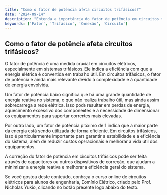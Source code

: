 ```yaml
---
title: "Como o fator de potência afeta circuitos trifásicos?"
date: "2024-09-14"
description: "Entenda a importância do fator de potência em circuitos trifásicos e suas implicações práticas."
keywords: ['Fator', 'Trifásico', 'Conexão', 'Circuito']
---
```


## Como o fator de potência afeta circuitos trifásicos?

O fator de potência é uma medida crucial em circuitos elétricos, especialmente em sistemas trifásicos. Ele indica a eficiência com que a energia elétrica é convertida em trabalho útil. Em circuitos trifásicos, o fator de potência é ainda mais relevante devido à complexidade e à quantidade de energia envolvida.

Um fator de potência baixo significa que há uma grande quantidade de energia reativa no sistema, o que não realiza trabalho útil, mas ainda assim sobrecarrega a rede elétrica. Isso pode resultar em perdas de energia, aquecimento excessivo dos componentes e a necessidade de dimensionar os equipamentos para suportar correntes mais elevadas.

Por outro lado, um fator de potência próximo de 1 indica que a maior parte da energia está sendo utilizada de forma eficiente. Em circuitos trifásicos, isso é particularmente importante para garantir a estabilidade e a eficiência do sistema, além de reduzir custos operacionais e melhorar a vida útil dos equipamentos.

A correção do fator de potência em circuitos trifásicos pode ser feita através de capacitores ou outros dispositivos de correção, que ajudam a minimizar a energia reativa e melhorar a eficiência geral do sistema.

Se você gostou deste conteúdo, conheça o curso online de circuitos elétricos para alunos de engenharia, Domínio Elétrico, criado pelo Prof. Nicholas Yukio, clicando no botão presente logo abaixo do texto.